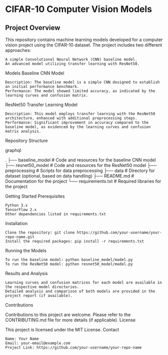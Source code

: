 # CIFAR-10 Computer Vision Models
## Project Overview

This repository contains machine learning models developed for a computer vision project using the CIFAR-10 dataset. The project includes two different approaches:

    A simple Convolutional Neural Network (CNN) baseline model.
    An advanced model utilizing transfer learning with ResNet50.

Models
Baseline CNN Model

    Description: The baseline model is a simple CNN designed to establish an initial performance benchmark.
    Performance: The model showed limited accuracy, as indicated by the learning curves and confusion matrix.

ResNet50 Transfer Learning Model

    Description: This model employs transfer learning with the ResNet50 architecture, enhanced with additional preprocessing steps.
    Performance: Significant improvement in accuracy compared to the baseline model, as evidenced by the learning curves and confusion matrix analysis.

Repository Structure

graphql

.
├── baseline_model       # Code and resources for the baseline CNN model
├── resnet50_model       # Code and resources for the ResNet50 model
├── preprocessing        # Scripts for data preprocessing
├── data                 # Directory for dataset (optional, based on data handling)
├── README.md            # Documentation for the project
└── requirements.txt     # Required libraries for the project

Getting Started
Prerequisites

    Python 3.x
    TensorFlow 2.x
    Other dependencies listed in requirements.txt

Installation

    Clone the repository: git clone https://github.com/your-username/your-repo-name.git
    Install the required packages: pip install -r requirements.txt

Running the Models

    To run the baseline model: python baseline_model/model.py
    To run the ResNet50 model: python resnet50_model/model.py

Results and Analysis

    Learning curves and confusion matrices for each model are available in the respective model directories.
    Detailed analysis and comparison of both models are provided in the project report (if available).

Contributions

Contributions to this project are welcome. Please refer to the CONTRIBUTING.md file for more details (if applicable).
License

This project is licensed under the MIT License.
Contact

    Name: Your Name
    Email: your-email@example.com
    Project Link: https://github.com/your-username/your-repo-name

